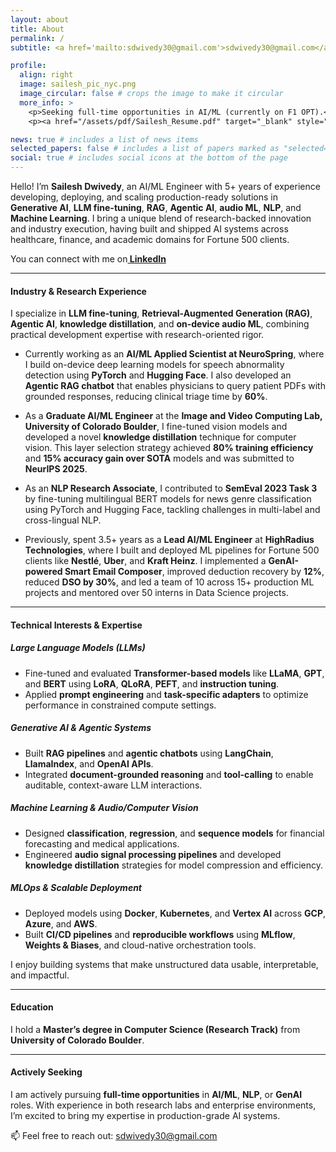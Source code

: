 ```yaml
---
layout: about
title: About
permalink: /
subtitle: <a href='mailto:sdwivedy30@gmail.com'>sdwivedy30@gmail.com</a>. United States

profile:
  align: right
  image: sailesh_pic_nyc.png
  image_circular: false # crops the image to make it circular
  more_info: >
    <p>Seeking full-time opportunities in AI/ML (currently on F1 OPT).</p>
    <p><a href="/assets/pdf/Sailesh_Resume.pdf" target="_blank" style="font-weight:bold;"> Resume (PDF)</a></p>

news: true # includes a list of news items
selected_papers: false # includes a list of papers marked as "selected={true}"
social: true # includes social icons at the bottom of the page
---
```


Hello! I’m **Sailesh Dwivedy**, an AI/ML Engineer with 5+ years of experience developing, deploying, and scaling production-ready solutions in **Generative AI**, **LLM fine-tuning**, **RAG**, **Agentic AI**, **audio ML**, **NLP**, and **Machine Learning**. I bring a unique blend of research-backed innovation and industry execution, having built and shipped AI systems across healthcare, finance, and academic domains for Fortune 500 clients.

You can connect with me on<a href="https://www.linkedin.com/in/saileshdwivedy/" target="_blank" style="font-weight:bold;"> LinkedIn</a>

---

#### Industry & Research Experience

I specialize in **LLM fine-tuning**, **Retrieval-Augmented Generation (RAG)**, **Agentic AI**, **knowledge distillation**, and **on-device audio ML**, combining practical development expertise with research-oriented rigor.

- Currently working as an **AI/ML Applied Scientist at NeuroSpring**, where I build on-device deep learning models for speech abnormality detection using **PyTorch** and **Hugging Face**. I also developed an **Agentic RAG chatbot** that enables physicians to query patient PDFs with grounded responses, reducing clinical triage time by **60%**.

- As a **Graduate AI/ML Engineer** at the **Image and Video Computing Lab, University of Colorado Boulder**, I fine-tuned vision models and developed a novel **knowledge distillation** technique for computer vision. This layer selection strategy achieved **80% training efficiency** and **15% accuracy gain over SOTA** models and was submitted to **NeurIPS 2025**.

- As an **NLP Research Associate**, I contributed to **SemEval 2023 Task 3** by fine-tuning multilingual BERT models for news genre classification using PyTorch and Hugging Face, tackling challenges in multi-label and cross-lingual NLP.

- Previously, spent 3.5+ years as a **Lead AI/ML Engineer** at **HighRadius Technologies**, where I built and deployed ML pipelines for Fortune 500 clients like **Nestlé**, **Uber**, and **Kraft Heinz**. I implemented a **GenAI-powered Smart Email Composer**, improved deduction recovery by **12%**, reduced **DSO by 30%**, and led a team of 10 across 15+ production ML projects and mentored over 50 interns in Data Science projects.

---

#### Technical Interests & Expertise

##### Large Language Models (LLMs)

- Fine-tuned and evaluated **Transformer-based models** like **LLaMA**, **GPT**, and **BERT** using **LoRA**, **QLoRA**, **PEFT**, and **instruction tuning**.  
- Applied **prompt engineering** and **task-specific adapters** to optimize performance in constrained compute settings.

##### Generative AI & Agentic Systems

- Built **RAG pipelines** and **agentic chatbots** using **LangChain**, **LlamaIndex**, and **OpenAI APIs**.  
- Integrated **document-grounded reasoning** and **tool-calling** to enable auditable, context-aware LLM interactions.

##### Machine Learning & Audio/Computer Vision

- Designed **classification**, **regression**, and **sequence models** for financial forecasting and medical applications.  
- Engineered **audio signal processing pipelines** and developed **knowledge distillation** strategies for model compression and efficiency.

##### MLOps & Scalable Deployment

- Deployed models using **Docker**, **Kubernetes**, and **Vertex AI** across **GCP**, **Azure**, and **AWS**.  
- Built **CI/CD pipelines** and **reproducible workflows** using **MLflow**, **Weights & Biases**, and cloud-native orchestration tools.

I enjoy building systems that make unstructured data usable, interpretable, and impactful.

---

#### Education

I hold a **Master’s degree in Computer Science (Research Track)** from **University of Colorado Boulder**.

---

#### Actively Seeking

I am actively pursuing **full-time opportunities** in **AI/ML**, **NLP**, or **GenAI** roles. With experience in both research labs and enterprise environments, I’m excited to bring my expertise in production-grade AI systems.

📫 Feel free to reach out: <a href='mailto:sdwivedy30@gmail.com'>sdwivedy30@gmail.com</a>
